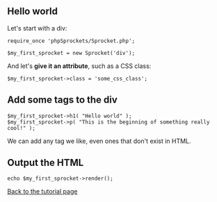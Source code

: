 ## Hello world ##

Let's start with a div:

```
require_once 'phpSprockets/Sprocket.php';

$my_first_sprocket = new Sprocket('div');
```

And let's **give it an attribute**, such as a CSS class:

```
$my_first_sprocket->class = 'some_css_class';
```

## Add some tags to the div ##

```
$my_first_sprocket->h1( "Hello world" );
$my_first_sprocket->p( "This is the beginning of something really cool!" );
```

We can add any tag we like, even ones that don't exist in HTML.

## Output the HTML ##

```
echo $my_first_sprocket->render();
```

[Back to the tutorial page](tutorial.md)